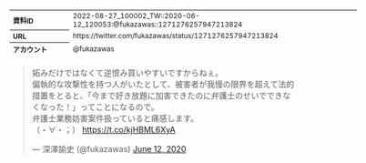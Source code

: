 <table style="font-size: 9pt; width: 610px; margin-bottom: 20px; height: 80px;">
<tbody>
    <tr>
        <th align=left>資料ID</th>
        <td align=left>2022-08-27_100002_TW::2020-06-12_120053:@fukazawas::1271276257947213824</td>
    </tr>
    <tr>
        <th align=left>URL</th>
        <td align=left>https://twitter.com/fukazawas/status/1271276257947213824</td>
    </tr>
    <tr>
        <th align=left>アカウント</th>
        <td align=left>@fukazawas</td>
    </tr>
    <tr>
        <th align=left>ユーザ名</th>
        <td align=left>深澤諭史</td>
    </tr>
    <tr>
        <th align=left>ツイートの記録日時</th>
        <td align=left>2022-08-27_100002_</td>
    </tr>
</tbody>
</table>
<blockquote class="twitter-tweet" data-width="450"  data-lang="ja"><p lang="ja" dir="ltr">妬みだけではなくて逆恨み買いやすいですからねぇ。<br>偏執的な攻撃性を持つ人がいたとして、被害者が我慢の限界を超えて法的措置をとると、「今まで好き放題に加害できたのに弁護士のせいでできなくなった！」ってことになるので。<br>弁護士業務妨害案件扱っていると痛感します。<br>（・∀・；） <a href="https://t.co/kjHBML6XyA">https://t.co/kjHBML6XyA</a></p>&mdash; 深澤諭史 (@fukazawas) <a href="https://twitter.com/fukazawas/status/1271276257947213824?ref_src=twsrc%5Etfw">June 12, 2020</a></blockquote>
<script async src="https://platform.twitter.com/widgets.js" charset="utf-8"></script>


